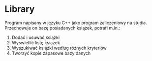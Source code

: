 # Library
Program napisany w języku C++ jako program zaliczeniowy na studia. <br>
Przechowuje on bazę posiadanych książek, potrafi m.in.: <br>
1. Dodać i usuwać książki
2. Wyświetlić listę książek 
3. Wyszukiwać książki według różnych kryteriów
4. Tworzyć kopie zapasowe bazy danych
